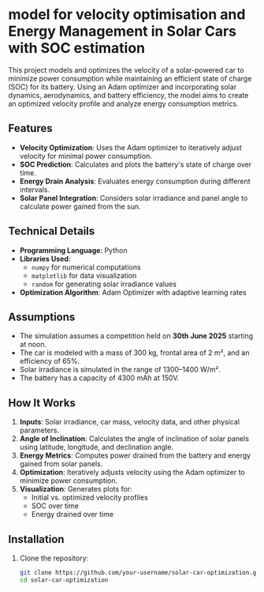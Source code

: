 # model for velocity optimisation and Energy Management in Solar Cars with SOC estimation

This project models and optimizes the velocity of a solar-powered car to minimize power consumption while maintaining an efficient state of charge (SOC) for its battery. Using an Adam optimizer and incorporating solar dynamics, aerodynamics, and battery efficiency, the model aims to create an optimized velocity profile and analyze energy consumption metrics.

## Features
- **Velocity Optimization**: Uses the Adam optimizer to iteratively adjust velocity for minimal power consumption.
- **SOC Prediction**: Calculates and plots the battery's state of charge over time.
- **Energy Drain Analysis**: Evaluates energy consumption during different intervals.
- **Solar Panel Integration**: Considers solar irradiance and panel angle to calculate power gained from the sun.

## Technical Details
- **Programming Language**: Python
- **Libraries Used**:
  - `numpy` for numerical computations
  - `matplotlib` for data visualization
  - `random` for generating solar irradiance values
- **Optimization Algorithm**: Adam Optimizer with adaptive learning rates

## Assumptions
- The simulation assumes a competition held on **30th June 2025** starting at noon.
- The car is modeled with a mass of 300 kg, frontal area of 2 m², and an efficiency of 65%.
- Solar irradiance is simulated in the range of 1300–1400 W/m².
- The battery has a capacity of 4300 mAh at 150V.

## How It Works
1. **Inputs**: Solar irradiance, car mass, velocity data, and other physical parameters.
2. **Angle of Inclination**: Calculates the angle of inclination of solar panels using latitude, longitude, and declination angle.
3. **Energy Metrics**: Computes power drained from the battery and energy gained from solar panels.
4. **Optimization**: Iteratively adjusts velocity using the Adam optimizer to minimize power consumption.
5. **Visualization**: Generates plots for:
   - Initial vs. optimized velocity profiles
   - SOC over time
   - Energy drained over time

## Installation
1. Clone the repository:
   ```bash
   git clone https://github.com/your-username/solar-car-optimization.git
   cd solar-car-optimization
